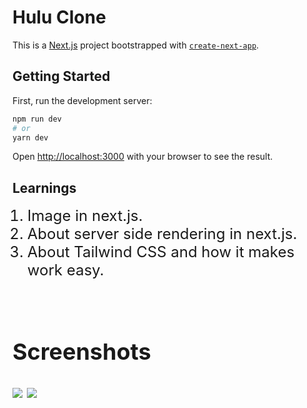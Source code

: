 # Hulu Clone

This is a [Next.js](https://nextjs.org/) project bootstrapped with [`create-next-app`](https://github.com/vercel/next.js/tree/canary/packages/create-next-app).

## Getting Started

First, run the development server:

```bash
npm run dev
# or
yarn dev
```

Open [http://localhost:3000](http://localhost:3000) with your browser to see the result.

## Learnings

<p width="400px"><font size="5">

1. Image in next.js.
2. About server side rendering in next.js.
3. About Tailwind CSS and how it makes work easy.

</br>
</p>

## Screenshots

<img src="https://i.ibb.co/PmMZYLY/Screenshot-171.png" />
<img src="https://i.ibb.co/2NWMd0T/Screenshot-172.png" />
